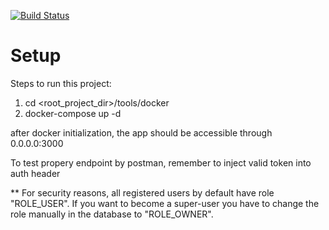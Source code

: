 [![Build Status](https://travis-ci.org/MichalZa/CS-project.svg?branch=master)](https://travis-ci.org/MichalZa/CS-project)

# Setup

Steps to run this project:

1. cd <root_project_dir>/tools/docker
2. docker-compose up -d

after docker initialization, the app should be accessible through 0.0.0.0:3000

To test propery endpoint by postman, remember to inject valid token into auth header

** For security reasons, all registered users by default have role "ROLE_USER". If you want to become a super-user you have to change the role manually in the database to "ROLE_OWNER".
